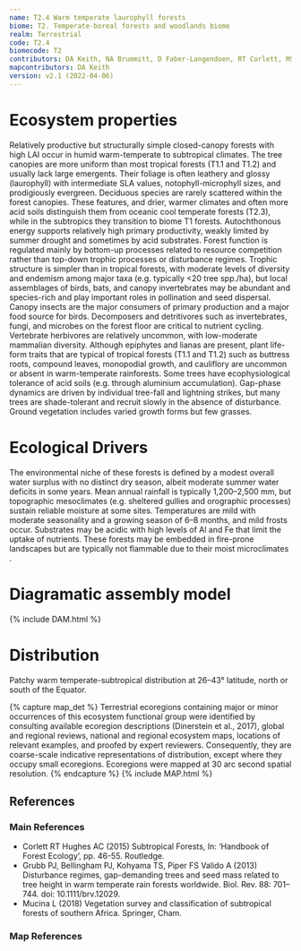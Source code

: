 ```yaml
---
name: T2.4 Warm temperate laurophyll forests
biome: T2. Temperate-boreal forests and woodlands biome
realm: Terrestrial
code: T2.4
biomecode: T2
contributors: DA Keith, NA Brummitt, D Faber-Langendoen, RT Corlett, MS McGlone
mapcontributors: DA Keith
version: v2.1 (2022-04-06)
---
```

# Ecosystem properties

Relatively productive but structurally simple closed-canopy forests with high LAI occur in humid warm-temperate to subtropical climates. The tree canopies are more uniform than most tropical forests (T1.1 and T1.2) and usually lack large emergents. Their foliage is often leathery and glossy (laurophyll) with intermediate SLA values, notophyll-microphyll sizes, and prodigiously evergreen. Deciduous species are rarely scattered within the forest canopies. These features, and drier, warmer climates and often more acid soils distinguish them from oceanic cool temperate forests (T2.3), while in the subtropics they transition to biome T1 forests. Autochthonous energy supports relatively high primary productivity, weakly limited by summer drought and sometimes by acid substrates. Forest function is regulated mainly by bottom-up processes related to resource competition rather than top-down trophic processes or disturbance regimes. Trophic structure is simpler than in tropical forests, with moderate levels of diversity and endemism among major taxa (e.g. typically <20 tree spp./ha), but local assemblages of birds, bats, and canopy invertebrates may be abundant and species-rich and play important roles in pollination and seed dispersal. Canopy insects are the major consumers of primary production and a major food source for birds. Decomposers and detritivores such as invertebrates, fungi, and microbes on the forest floor are critical to nutrient cycling. Vertebrate herbivores are relatively uncommon, with low-moderate mammalian diversity. Although epiphytes and lianas are present, plant life-form traits that are typical of tropical forests (T1.1 and T1.2) such as buttress roots, compound leaves, monopodial growth, and cauliflory are uncommon or absent in warm-temperate rainforests. Some trees have ecophysiological tolerance of acid soils (e.g. through aluminium accumulation). Gap-phase dynamics are driven by individual tree-fall and lightning strikes, but many trees are shade-tolerant and recruit slowly in the absence of disturbance. Ground vegetation includes varied growth forms but few grasses.

# Ecological Drivers

The environmental niche of these forests is defined by a modest overall water surplus with no distinct dry season, albeit moderate summer water deficits in some years. Mean annual rainfall is typically 1,200–2,500 mm, but topographic mesoclimates (e.g. sheltered gullies and orographic processes) sustain reliable moisture at some sites. Temperatures are mild with moderate seasonality and a growing season of 6–8 months, and mild frosts occur. Substrates may be acidic with high levels of Al and Fe that limit the uptake of nutrients. These forests may be embedded in fire-prone landscapes but are typically not flammable due to their moist microclimates .

# Diagramatic assembly model

{% include DAM.html %}

# Distribution

Patchy warm temperate-subtropical distribution at 26–43° latitude, north or south of the Equator.

{% capture map_det %}
Terrestrial ecoregions containing major or minor occurrences of this ecosystem functional group were identified by consulting available ecoregion descriptions (Dinerstein et al., 2017), global and regional reviews, national and regional ecosystem maps, locations of relevant examples, and proofed by expert reviewers. Consequently, they are coarse-scale indicative representations of distribution, except where they occupy small ecoregions. Ecoregions were mapped at 30 arc second spatial resolution.
{% endcapture %}
{% include MAP.html %}

## References
### Main References
* Corlett RT Hughes AC (2015) Subtropical Forests, In: ‘Handbook of Forest Ecology’, pp. 46-55. Routledge.
* Grubb PJ, Bellingham PJ, Kohyama TS, Piper FS Valido A (2013) Disturbance regimes, gap-demanding trees and seed mass related to tree height in warm temperate rain forests worldwide. Biol. Rev. 88: 701–744. doi: 10.1111/brv.12029.
* Mucina L (2018) Vegetation survey and classification of subtropical forests of southern Africa. Springer, Cham.
### Map References

